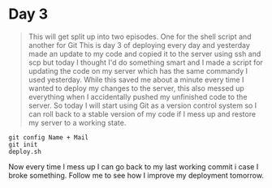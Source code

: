 # Day 3
> This will get split up into two episodes. One for the shell script and another for Git
This is day 3 of deploying every day and yesterday made an update to my code and copied it to the server using ssh and scp but today I thought I'd do something smart and I made a script for updating the code on my server which has the same commandy I used yesterday.
While this saved me about a minute every time I wanted to deploy my changes to the server, this also messed up everything when I accidentally pushed my unfinished code to the server.
So today I will start using Git as a version control system so I can roll back to a stable version of my code if I mess up and restore my server to a working state.
```
git config Name + Mail
git init
deploy.sh
```
Now every time I mess up I can go back to my last working commit i case I broke something.
Follow me to see how I improve my deployment tomorrow.
